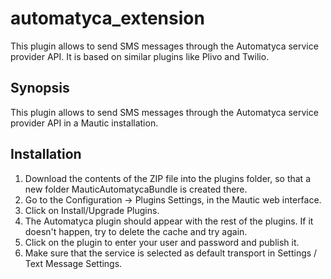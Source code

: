 # automatyca_extension
This plugin allows to send SMS messages through the Automatyca service provider API. It is based on similar plugins like Plivo and Twilio.
## Synopsis
This plugin allows to send SMS messages through the Automatyca service provider API in a Mautic installation.
## Installation
1. Download the contents of the ZIP file into the plugins folder, so that a new folder MauticAutomatycaBundle is created there.
2. Go to the Configuration -> Plugins Settings, in the Mautic web interface.
3. Click on Install/Upgrade Plugins.
4. The Automatyca plugin should appear with the rest of the plugins. If it doesn't happen, try to delete the cache and try again.
5. Click on the plugin to enter your user and password and publish it.
6. Make sure that the service is selected as default transport in Settings / Text Message Settings.
